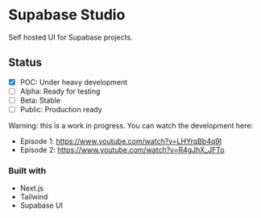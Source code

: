 # Supabase Studio

Self hosted UI for Supabase projects.
## Status

- [x] POC: Under heavy development
- [ ] Alpha: Ready for testing
- [ ] Beta: Stable
- [ ] Public: Production ready

Warning: this is a work in progress. You can watch the development here:

- Episode 1: https://www.youtube.com/watch?v=LHYrqBb4q9I
- Episode 2: https://www.youtube.com/watch?v=R4gJhX_JFTo

### Built with

- Next.js
- Tailwind
- Supabase UI 
